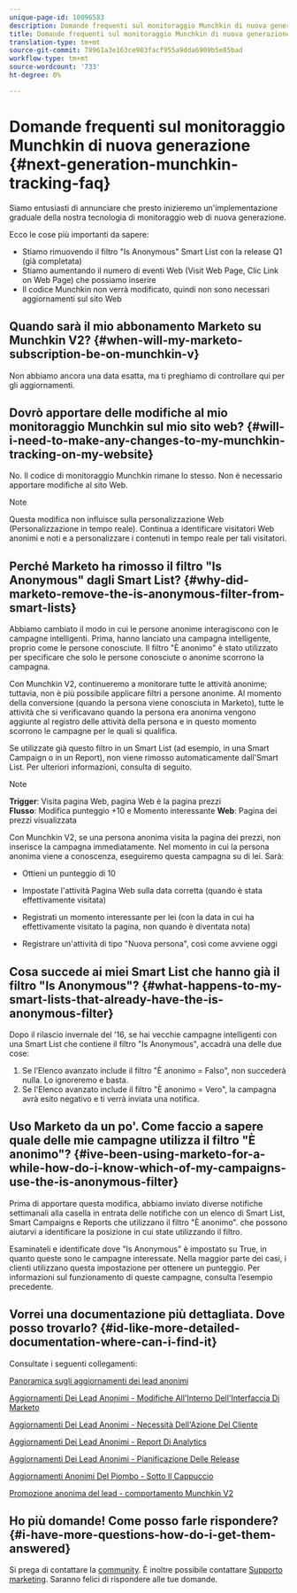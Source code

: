 ```yaml
---
unique-page-id: 10096583
description: Domande frequenti sul monitoraggio Munchkin di nuova generazione - Marketo Docs - Documentazione prodotto
title: Domande frequenti sul monitoraggio Munchkin di nuova generazione
translation-type: tm+mt
source-git-commit: 78961a3e163ce903facf955a9dda6909b5e85bad
workflow-type: tm+mt
source-wordcount: '733'
ht-degree: 0%

---
```



# Domande frequenti sul monitoraggio Munchkin di nuova generazione {#next-generation-munchkin-tracking-faq}

Siamo entusiasti di annunciare che presto inizieremo un&#39;implementazione graduale della nostra tecnologia di monitoraggio web di nuova generazione.

Ecco le cose più importanti da sapere:

* Stiamo rimuovendo il filtro &quot;Is Anonymous&quot; Smart List con la release Q1 (già completata)
* Stiamo aumentando il numero di eventi Web (Visit Web Page, Clic Link on Web Page) che possiamo inserire
* Il codice Munchkin non verrà modificato, quindi non sono necessari aggiornamenti sul sito Web

## Quando sarà il mio abbonamento Marketo su Munchkin V2? {#when-will-my-marketo-subscription-be-on-munchkin-v}

Non abbiamo ancora una data esatta, ma ti preghiamo di controllare qui per gli aggiornamenti.

## Dovrò apportare delle modifiche al mio monitoraggio Munchkin sul mio sito web? {#will-i-need-to-make-any-changes-to-my-munchkin-tracking-on-my-website}

No. Il codice di monitoraggio Munchkin rimane lo stesso. Non è necessario apportare modifiche al sito Web.

>[!NOTE]
>
>Questa modifica non influisce sulla personalizzazione Web (Personalizzazione in tempo reale). Continua a identificare visitatori Web anonimi e noti e a personalizzare i contenuti in tempo reale per tali visitatori.

## Perché Marketo ha rimosso il filtro &quot;Is Anonymous&quot; dagli Smart List? {#why-did-marketo-remove-the-is-anonymous-filter-from-smart-lists}

Abbiamo cambiato il modo in cui le persone anonime interagiscono con le campagne intelligenti. Prima, hanno lanciato una campagna intelligente, proprio come le persone conosciute. Il filtro &quot;È anonimo&quot; è stato utilizzato per specificare che solo le persone conosciute o anonime scorrono la campagna.

Con Munchkin V2, continueremo a monitorare tutte le attività anonime; tuttavia, non è più possibile applicare filtri a persone anonime. Al momento della conversione (quando la persona viene conosciuta in Marketo), tutte le attività che si verificavano quando la persona era anonima vengono aggiunte al registro delle attività della persona e in questo momento scorrono le campagne per le quali si qualifica.

Se utilizzate già questo filtro in un Smart List (ad esempio, in una Smart Campaign o in un Report), non viene rimosso automaticamente dall&#39;Smart List. Per ulteriori informazioni, consulta di seguito.

>[!NOTE]
>
>**Trigger**: Visita pagina Web, pagina Web è la pagina prezzi\
>**Flusso**: Modifica punteggio +10 e Momento interessante
>**Web**: Pagina dei prezzi visualizzata
>
>Con Munchkin V2, se una persona anonima visita la pagina dei prezzi, non inserisce la campagna immediatamente. Nel momento in cui la persona anonima viene a conoscenza, eseguiremo questa campagna su di lei. Sarà:
>
>* Ottieni un punteggio di 10
   >
   >
* Impostate l&#39;attività Pagina Web sulla data corretta (quando è stata effettivamente visitata)
   >
   >
* Registrati un momento interessante per lei (con la data in cui ha effettivamente visitato la pagina, non quando è diventata nota)
   >
   >
* Registrare un&#39;attività di tipo &quot;Nuova persona&quot;, così come avviene oggi


## Cosa succede ai miei Smart List che hanno già il filtro &quot;Is Anonymous&quot;? {#what-happens-to-my-smart-lists-that-already-have-the-is-anonymous-filter}

Dopo il rilascio invernale del &#39;16, se hai vecchie campagne intelligenti con una Smart List che contiene il filtro &quot;Is Anonymous&quot;, accadrà una delle due cose:

1. Se l’Elenco avanzato include il filtro &quot;È anonimo = Falso&quot;, non succederà nulla. Lo ignoreremo e basta.
1. Se l&#39;Elenco avanzato include il filtro &quot;È anonimo = Vero&quot;, la campagna avrà esito negativo e ti verrà inviata una notifica.

## Uso Marketo da un po&#39;. Come faccio a sapere quale delle mie campagne utilizza il filtro &quot;È anonimo&quot;? {#ive-been-using-marketo-for-a-while-how-do-i-know-which-of-my-campaigns-use-the-is-anonymous-filter}

Prima di apportare questa modifica, abbiamo inviato diverse notifiche settimanali alla casella in entrata delle notifiche con un elenco di Smart List, Smart Campaigns e Reports che utilizzano il filtro &quot;È anonimo&quot;. che possono aiutarvi a identificare la posizione in cui state utilizzando il filtro.

Esaminateli e identificate dove &quot;Is Anonymous&quot; è impostato su True, in quanto queste sono le campagne interessate. Nella maggior parte dei casi, i clienti utilizzano questa impostazione per ottenere un punteggio. Per informazioni sul funzionamento di queste campagne, consulta l’esempio precedente.

## Vorrei una documentazione più dettagliata. Dove posso trovarlo? {#id-like-more-detailed-documentation-where-can-i-find-it}

Consultate i seguenti collegamenti:

[Panoramica sugli aggiornamenti dei lead anonimi](https://nation.marketo.com/docs/DOC-2937)

[Aggiornamenti Dei Lead Anonimi - Modifiche All&#39;Interno Dell&#39;Interfaccia Di Marketo](https://nation.marketo.com/docs/DOC-2938)

[Aggiornamenti Dei Lead Anonimi - Necessità Dell&#39;Azione Del Cliente](https://nation.marketo.com/docs/DOC-2939)

[Aggiornamenti Dei Lead Anonimi - Report Di Analytics](https://nation.marketo.com/docs/DOC-2940)

[Aggiornamenti Dei Lead Anonimi - Pianificazione Delle Release](https://nation.marketo.com/docs/DOC-2961)

[Aggiornamenti Anonimi Del Piombo - Sotto Il Cappuccio](https://nation.marketo.com/docs/DOC-2962)

[Promozione anonima del lead - comportamento Munchkin V2](https://nation.marketo.com/docs/DOC-2963)

## Ho più domande! Come posso farle rispondere? {#i-have-more-questions-how-do-i-get-them-answered}

Si prega di contattare la [community](https://nation.marketo.com/welcome). È inoltre possibile contattare [Supporto marketing](https://nation.marketo.com/t5/Support/ct-p/Support). Saranno felici di rispondere alle tue domande.
